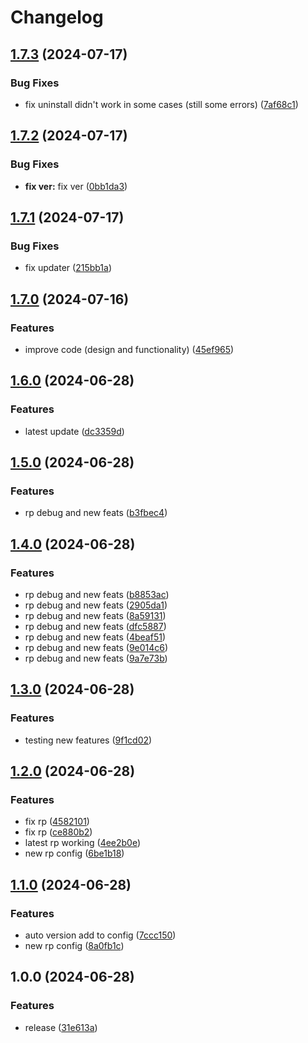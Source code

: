 # Changelog

## [1.7.3](https://github.com/LupuC/elixio_uninstaller/compare/v1.7.2...v1.7.3) (2024-07-17)


### Bug Fixes

* fix uninstall didn't work in some cases (still some errors) ([7af68c1](https://github.com/LupuC/elixio_uninstaller/commit/7af68c155ed71018711ef262f1c98dadfb952b18))

## [1.7.2](https://github.com/LupuC/elixio_uninstaller/compare/v1.7.1...v1.7.2) (2024-07-17)


### Bug Fixes

* **fix ver:** fix ver ([0bb1da3](https://github.com/LupuC/elixio_uninstaller/commit/0bb1da328e220c5d5ac601e8c1ac3cf308f69f20))

## [1.7.1](https://github.com/LupuC/elixio_uninstaller/compare/v1.7.0...v1.7.1) (2024-07-17)


### Bug Fixes

* fix updater ([215bb1a](https://github.com/LupuC/elixio_uninstaller/commit/215bb1aa1e0bbf386d9c3ceb10de8815da9af25b))

## [1.7.0](https://github.com/LupuC/elixio_uninstaller/compare/v1.6.0...v1.7.0) (2024-07-16)


### Features

* improve code (design and functionality) ([45ef965](https://github.com/LupuC/elixio_uninstaller/commit/45ef96584a978bd7738fc7e62942df6b49cfa6e0))

## [1.6.0](https://github.com/LupuC/elixio_uninstaller/compare/v1.5.0...v1.6.0) (2024-06-28)


### Features

* latest update ([dc3359d](https://github.com/LupuC/elixio_uninstaller/commit/dc3359d6f0308351d0b6dd2eae41d07b604e384b))

## [1.5.0](https://github.com/LupuC/elixio_uninstaller/compare/v1.4.0...v1.5.0) (2024-06-28)


### Features

* rp debug and new feats ([b3fbec4](https://github.com/LupuC/elixio_uninstaller/commit/b3fbec4921da25bf57485417d06413850e6fea9a))

## [1.4.0](https://github.com/LupuC/elixio_uninstaller/compare/v1.3.0...v1.4.0) (2024-06-28)


### Features

* rp debug and new feats ([b8853ac](https://github.com/LupuC/elixio_uninstaller/commit/b8853ac87223fd495dc8e6dcd0b94655a22dd1ea))
* rp debug and new feats ([2905da1](https://github.com/LupuC/elixio_uninstaller/commit/2905da1b6e464012d0590931bd8289d4bb60c803))
* rp debug and new feats ([8a59131](https://github.com/LupuC/elixio_uninstaller/commit/8a59131ffff2c2614ec9e0d79cdedf410cdb2652))
* rp debug and new feats ([dfc5887](https://github.com/LupuC/elixio_uninstaller/commit/dfc5887012c90fb1f49d81501b65ec036d4a8eba))
* rp debug and new feats ([4beaf51](https://github.com/LupuC/elixio_uninstaller/commit/4beaf5185cf4d052a71c4b3acc77924b5b6ebcc2))
* rp debug and new feats ([9e014c6](https://github.com/LupuC/elixio_uninstaller/commit/9e014c6572900ccf82565df2e41ac85d4a31d313))
* rp debug and new feats ([9a7e73b](https://github.com/LupuC/elixio_uninstaller/commit/9a7e73b4b4cb67e73b97c31bc261d5830d453631))

## [1.3.0](https://github.com/LupuC/elixio_uninstaller/compare/v1.2.0...v1.3.0) (2024-06-28)


### Features

* testing new features ([9f1cd02](https://github.com/LupuC/elixio_uninstaller/commit/9f1cd020fcd4049a0f747acb88c8f58412aaa8fc))

## [1.2.0](https://github.com/LupuC/elixio_uninstaller/compare/v1.1.0...v1.2.0) (2024-06-28)


### Features

* fix rp ([4582101](https://github.com/LupuC/elixio_uninstaller/commit/45821014faffc20511af785546d7338d44904c53))
* fix rp ([ce880b2](https://github.com/LupuC/elixio_uninstaller/commit/ce880b2279aa8bccba449de7765a087eca5a6847))
* latest rp working ([4ee2b0e](https://github.com/LupuC/elixio_uninstaller/commit/4ee2b0e406818cec863dddfe4dae3c5fc09a9738))
* new rp config ([6be1b18](https://github.com/LupuC/elixio_uninstaller/commit/6be1b185d1296702541ced0e2a00a5a755b8ad61))

## [1.1.0](https://github.com/LupuC/elixio_uninstaller/compare/v1.0.0...v1.1.0) (2024-06-28)


### Features

* auto version add to config ([7ccc150](https://github.com/LupuC/elixio_uninstaller/commit/7ccc150e958b27ec3a4b92cfff0b2194fd13b08d))
* new rp config ([8a0fb1c](https://github.com/LupuC/elixio_uninstaller/commit/8a0fb1c0f280b23cfc138052a169188fb6efbb77))

## 1.0.0 (2024-06-28)


### Features

* release ([31e613a](https://github.com/LupuC/elixio_uninstaller/commit/31e613a7249aed6281069facf760e0519b6a7082))
